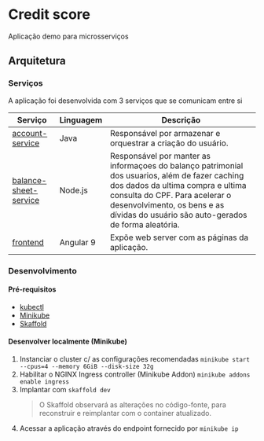 # Credit score
Aplicação demo para microsserviços

## Arquitetura

### Serviços

A aplicação foi desenvolvida com 3 serviços que se comunicam entre si

| Serviço   | Linguagem | Descrição
| --------- | ----------| ---------
[account-service](./src/account-service) |Java|Responsável por armazenar e orquestrar a criação do usuário.
[balance-sheet-service](./src/balance-sheet-service) |Node.js|Responsável por manter as informaçoes do balanço patrimonial dos usuarios, além de fazer caching dos dados da ultima compra e ultima consulta do CPF. Para acelerar o desenvolvimento, os bens e as dívidas do usuário são auto-gerados de forma aleatória.
[frontend](./src/frontend) |Angular 9|Expõe web server com as páginas da aplicação.

### Desenvolvimento

#### Pré-requisitos

- [kubectl](https://kubernetes.io/docs/tasks/tools/install-kubectl/)
- [Minikube](https://kubernetes.io/docs/setup/minikube/)
- [Skaffold]( https://skaffold.dev/docs/install/)

#### Desenvolver localmente (Minikube)
1. Instanciar o cluster c/ as configurações recomendadas
`minikube start --cpus=4 --memory 6GiB --disk-size 32g`
2. Habilitar o NGINX Ingress controller (Minikube Addon)
`minikube addons enable ingress`
3. Implantar com `skaffold dev`
    >O Skaffold observará as alterações no código-fonte, para  reconstruir e reimplantar com o container atualizado.
4. Acessar a aplicação através do endpoint fornecido por `minikube ip`